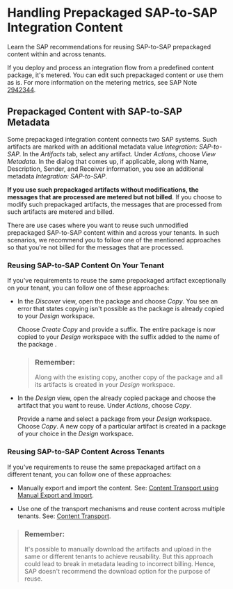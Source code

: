 <!-- loio2dc4d8736eec4a6089ea81bdfcf311ff -->

# Handling Prepackaged SAP-to-SAP Integration Content

Learn the SAP recommendations for reusing SAP-to-SAP prepackaged content within and across tenants.

If you deploy and process an integration flow from a predefined content package, it's metered. You can edit such prepackaged content or use them as is. For more information on the metering metrics, see SAP Note [2942344](https://launchpad.support.sap.com/#/notes/2942344).



<a name="loio2dc4d8736eec4a6089ea81bdfcf311ff__section_jf2_dgj_gyb"/>

## Prepackaged Content with SAP-to-SAP Metadata

Some prepackaged integration content connects two SAP systems. Such artifacts are marked with an additional metadata value *Integration: SAP-to-SAP*. In the *Artifacts* tab, select any artifact. Under *Actions*, choose *View Metadata*. In the dialog that comes up, if applicable, along with Name, Description, Sender, and Receiver information, you see an additional metadata *Integration: SAP-to-SAP*.

**If you use such prepackaged artifacts without modifications, the messages that are processed are metered but not billed**. If you choose to modify such prepackaged artifacts, the messages that are processed from such artifacts are metered and billed.

There are use cases where you want to reuse such unmodified prepackaged SAP-to-SAP content within and across your tenants. In such scenarios, we recommend you to follow one of the mentioned approaches so that you're not billed for the messages that are processed.



### Reusing SAP-to-SAP Content On Your Tenant

If you've requirements to reuse the same prepackaged artifact exceptionally on your tenant, you can follow one of these approaches:

-   In the *Discover* view, open the package and choose *Copy*. You see an error that states copying isn't possible as the package is already copied to your *Design* workspace.

    Choose *Create Copy* and provide a suffix. The entire package is now copied to your *Design* workspace with the suffix added to the name of the package .

    > ### Remember:  
    > Along with the existing copy, another copy of the package and all its artifacts is created in your *Design* workspace.

-   In the *Design* view, open the already copied package and choose the artifact that you want to reuse. Under *Actions*, choose *Copy*.

    Provide a name and select a package from your *Design* workspace. Choose *Copy*. A new copy of a particular artifact is created in a package of your choice in the *Design* workspace.




### Reusing SAP-to-SAP Content Across Tenants

If you've requirements to reuse the same prepackaged artifact on a different tenant, you can follow one of these approaches:

-   Manually export and import the content. See: [Content Transport using Manual Export and Import](content-transport-using-manual-export-and-import-fd23e14.md).

-   Use one of the transport mechanisms and reuse content across multiple tenants. See: [Content Transport](content-transport-e3c79d6.md).


> ### Remember:  
> It's possible to manually download the artifacts and upload in the same or different tenants to achieve reusability. But this approach could lead to break in metadata leading to incorrect billing. Hence, SAP doesn't recommend the download option for the purpose of reuse.

